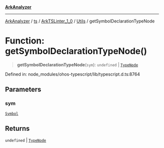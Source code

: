 [**ArkAnalyzer**](../../../../../../../../README.md)

***

[ArkAnalyzer](../../../../../../../../globals.md) / [ts](../../../../../README.md) / [ArkTSLinter\_1\_0](../../../README.md) / [Utils](../README.md) / getSymbolDeclarationTypeNode

# Function: getSymbolDeclarationTypeNode()

> **getSymbolDeclarationTypeNode**(`sym`): `undefined` \| [`TypeNode`](../../../../../interfaces/TypeNode.md)

Defined in: node\_modules/ohos-typescript/lib/typescript.d.ts:8764

## Parameters

### sym

[`Symbol`](../../../../../interfaces/Symbol.md)

## Returns

`undefined` \| [`TypeNode`](../../../../../interfaces/TypeNode.md)
